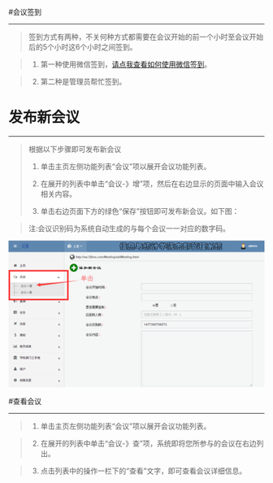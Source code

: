 #会议签到



-----



>签到方式有两种，不关何种方式都需要在会议开始的前一个小时至会议开始后的5个小时这6个小时之间签到。

>1.    第一种使用微信签到，[请点我查看如何使用微信签到](/weixin/会议 "")。

>2.    第二种是管理员帮忙签到。


# 发布新会议

---

> 根据以下步骤即可发布新会议
> 
> 1. 单击主页左侧功能列表“会议”项以展开会议功能列表。
> 
> 2. 在展开的列表中单击“会议-》增”项，然后在右边显示的页面中输入会议相关内容。
> 
> 3. 单击右边页面下方的绿色“保存”按钮即可发布新会议。如下图：

><w>注:会议识别码为系统自动生成的与每个会议一一对应的数字码。

![](/assets/QQ截图20161025170121.png)







#查看会议

-----

> 1. 单击主页左侧功能列表“会议”项以展开会议功能列表。

> 2. 在展开的列表中单击“会议-》查”项，系统即将您所参与的会议在右边列出。

>3.   点击列表中的操作一栏下的“查看”文字，即可查看会议详细信息。



